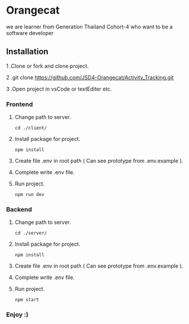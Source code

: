 # Orangecat

we are learner from Generation Thailand Cohort-4 who want to be a software developer

## Installation

1 .Clone or fork and clone project.

2 .git clone https://github.com/JSD4-Orangecat/Activity_Tracking.git

3 .Open project in vsCode or textEditer etc.

### Frontend

1. Change path to server.
   ```
   cd ./client/
   ```
2. Install package for project.
   ```
   npm install
   ```
3. Create file .env in root path ( Can see prototype from .env.example ).

4. Complete write .env file.

5. Run project.
   ```
   npm run dev
   ```
### Backend

1. Change path to server.
   ```
   cd ./server/
   ```
2. Install package for project.
   ```
   npm install
   ```
3. Create file .env in root path ( Can see prototype from .env.example ).

4. Complete write .env file.

5. Run project.
   ```
   npm start
   ```
### Enjoy :)
